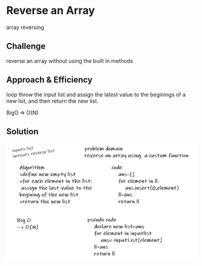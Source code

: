 # Reverse an Array
array reversing

## Challenge
reverse an array without using the built in methods

## Approach & Efficiency
loop throw the input list and assign the latest value to the beginings of a new list, and then return the new list.

BigO => O(N)

## Solution
![img](../../assets/array_reverse.png)


